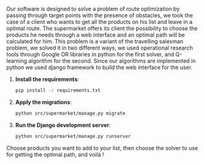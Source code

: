 Our software is designed to solve a problem of route optimization by passing through target
points with the presence of obstacles, we took the case of a client who wants to get all the
products on his list and leave in a optimal route.
The supermarket offers its client the possibility to choose the products he needs through a
web interface and an optimal path will be calculated for him. This problem is a variant of the
travelling salesman problem, we solved it in two different ways, we used operational research
tools through Google OR libraries in python for the first solver, and Q-learning algorithm for
the second. Since our algorithms are implemented in python we used django framework to build
the web interface for the user.


1. **Install the requirements**:
   ```sh
   pip install -r requirements.txt
    ```

2. **Apply the migrations**:
   ```sh
   python src/supermarket/manage.py migrate
    ```

3. **Run the Django development server**:
   ```sh
   python src/supermarket/manage.py runserver
    ```

Choose products you want to add to your list, then choose the solver to use for getting the optimal path, and voilà !
